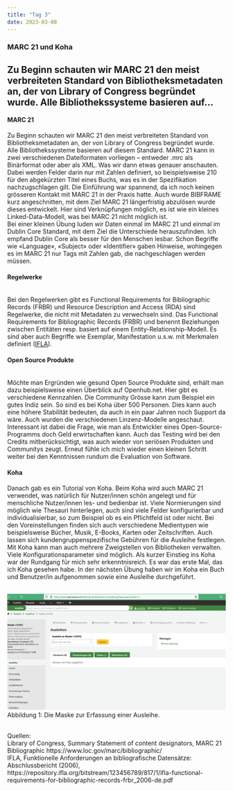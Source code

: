 ```yaml
---
title: "Tag 3"
date: 2023-03-08
---
```


### MARC 21 und Koha
Zu Beginn schauten wir MARC 21 den meist verbreiteten Standard von Bibliotheksmetadaten an, der von Library of Congress begründet wurde. Alle Bibliothekssysteme basieren auf...
---


#### **MARC 21**
Zu Beginn schauten wir MARC 21 den meist verbreiteten Standard von Bibliotheksmetadaten an, der von Library of Congress begründet wurde. Alle Bibliothekssysteme basieren auf diesem Standard. MARC 21 kann in zwei verschiedenen Dateiformaten vorliegen – entweder .mrc als Binärformat oder aber als XML. Was wir dann etwas genauer anschauten. Dabei werden Felder darin nur mit Zahlen definiert, so beispielsweise 210 für den abgekürzten Titel eines Buchs, was es in der Spezifikation nachzugschlagen gilt. Die Einführung war spannend, da ich noch keinen grösseren Kontakt mit MARC 21 in der Praxis hatte. 
Auch wurde BIBFRAME kurz angeschnitten, mit dem Ziel MARC 21 längerfristig abzulösen wurde dieses entwickelt. Hier sind Verknüpfungen möglich, es ist wie ein kleines Linked-Data-Modell, was bei MARC 21 nicht möglich ist. 
<br>
Bei einer kleinen Übung luden wir Daten einmal im MARC 21 und einmal im Dublin Core Standard, mit dem Ziel die Unterschiede herauszufinden. Ich empfand Dublin Core als besser für den Menschen lesbar. Schon Begriffe wie «Language», «Subject» oder «Identifier» gaben Hinweise, wohingegen es im MARC 21 nur Tags mit Zahlen gab, die nachgeschlagen werden müssen. 
<br>
<h4><b>Regelwerke</b></h4>
<br>
Bei den Regelwerken gibt es Functional Requirements for Bibliographic Records (FRBR) und Resource Description and Access (RDA) sind Regelwerke, die nicht mit Metadaten zu verwechseln sind. Das Functional Requirements for Bibliographic Records (FRBR) und benennt Beziehungen zwischen Entitäten resp. basiert auf einem Entity-Relationship-Modell. Es sind aber auch Begriffe wie Exemplar, Manifestation u.s.w. mit Merkmalen definiert (<a href="https://repository.ifla.org/bitstream/123456789/817/1/ifla-functional-requirements-for-bibliographic-records-frbr_2006-de.pdf">IFLA</a>). 
<br>
<h4><b>Open Source Produkte</b></h4>
<br>
Möchte man Ergründen wie gesund Open Source Produkte sind, erhält man dazu beispielsweise einen Überblick auf Openhub.net. Hier gibt es verschiedene Kennzahlen. Die Community Grösse kann zum Beispiel ein gutes Indiz sein. So sind es bei Koha über 500 Personen. Dies kann auch eine höhere Stabilität bedeuten, da auch in ein paar Jahren noch Support da wäre. Auch wurden die verschiedenen Linzenz-Modelle angeschaut. Interessant ist dabei die Frage, wie man als Entwickler eines Open-Source-Programms doch Geld erwirtschaften kann. Auch das Testing wird bei den Credits mitberücksichtigt, was auch wieder von seriösen Produkten und Communitys zeugt. Erneut fühle ich mich wieder einen kleinen Schritt weiter bei den Kenntnissen rundum die Evaluation von Software. 
<br>
 <h4><b>Koha</b></h4>

Danach gab es ein Tutorial von Koha. Beim Koha wird auch MARC 21 verwendet, was natürlich für Nutzer/innen schön angelegt und für menschliche Nutzer/innen les- und bedienbar ist. Viele Normierungen sind möglich wie Thesauri hinterlegen, auch sind viele Felder konfigurierbar und individualisierbar, so zum Beispiel ob es ein Pflichtfeld ist oder nicht. Bei den Voreinstellungen finden sich auch verschiedene Medientypen wie beispielsweise Bücher, Musik, E-Books, Karten oder Zeitschriften. Auch lassen sich kundengruppenspezifische Gebühren für die Ausleihe festlegen. Mit Koha kann man auch mehrere Zweigstellen von Bibliotheken verwalten. Viele Konfigurationsparameter sind möglich. Als kurzer Einstieg ins Koha war der Rundgang für mich sehr erkenntnisreich. Es war das erste Mal, das ich Koha gesehen habe. In der nächsten Übung haben wir im Koha ein Buch und Benutzer/in aufgenommen sowie eine Ausleihe durchgeführt. 
<br>
<br>


![](https://raw.githubusercontent.com/brandensarah/Lerntagebuch/master/_posts/bild_le3_1.png)
Abbildung 1: Die Maske zur Erfassung einer Ausleihe.

<br>
Quellen: 
 <br>
Library of Congress, Summary Statement of content designators, MARC 21 Bibliographic https://www.loc.gov/marc/bibliographic/
<br>
IFLA, Funktionelle Anforderungen an bibliografische Datensätze: Abschlussbericht (2006), https://repository.ifla.org/bitstream/123456789/817/1/ifla-functional-requirements-for-bibliographic-records-frbr_2006-de.pdf

